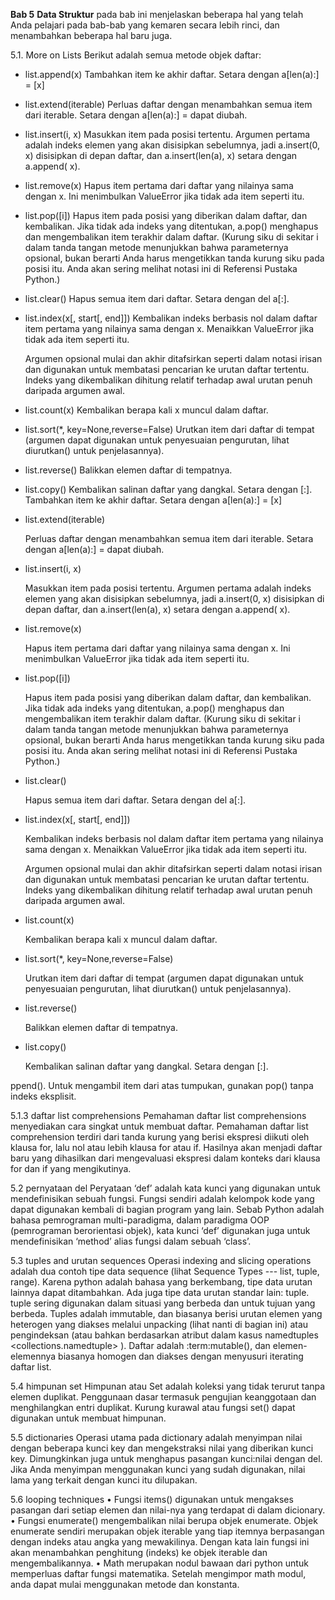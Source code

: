 **Bab 5**
**Data Struktur**
pada bab ini menjelaskan beberapa hal yang telah Anda pelajari pada bab-bab yang kemaren secara lebih rinci, dan menambahkan beberapa hal baru juga.

5.1. More on Lists
 Berikut adalah semua metode objek daftar:
 - list.append(x)
 	Tambahkan item ke akhir daftar. Setara dengan a[len(a):] = [x]  

- list.extend(iterable)
	Perluas daftar dengan menambahkan semua item dari iterable. Setara dengan a[len(a):] = dapat diubah.

- list.insert(i, x)
	Masukkan item pada posisi tertentu. Argumen pertama adalah indeks elemen yang akan disisipkan sebelumnya, jadi a.insert(0, x) disisipkan di depan daftar, dan a.insert(len(a), x) setara dengan a.append( x).
	
- list.remove(x)
	Hapus item pertama dari daftar yang nilainya sama dengan x. Ini menimbulkan ValueError jika tidak ada item seperti itu.
	
- list.pop([i])
	Hapus item pada posisi yang diberikan dalam daftar, dan kembalikan. Jika tidak ada indeks yang ditentukan, a.pop() menghapus dan mengembalikan item terakhir dalam daftar. (Kurung siku di sekitar i dalam tanda tangan metode menunjukkan bahwa parameternya opsional, bukan berarti Anda harus mengetikkan tanda kurung siku pada posisi itu. Anda akan sering melihat notasi ini di Referensi Pustaka Python.)
	
- list.clear()
	Hapus semua item dari daftar. Setara dengan del a[:].
	
- list.index(x[, start[, end]])
	Kembalikan indeks berbasis nol dalam daftar item pertama yang nilainya sama dengan x. Menaikkan ValueError jika tidak ada item seperti itu.

	Argumen opsional mulai dan akhir ditafsirkan seperti dalam notasi irisan dan digunakan untuk membatasi pencarian ke urutan daftar tertentu. Indeks yang dikembalikan dihitung relatif terhadap awal urutan penuh daripada argumen awal.
	
- list.count(x)
Kembalikan berapa kali x muncul dalam daftar.

- list.sort(*, key=None,reverse=False)
Urutkan item dari daftar di tempat (argumen dapat digunakan untuk penyesuaian pengurutan, lihat diurutkan() untuk penjelasannya).

- list.reverse()
Balikkan elemen daftar di tempatnya.

- list.copy()
Kembalikan salinan daftar yang dangkal. Setara dengan [:].
     Tambahkan item ke akhir daftar. Setara dengan a[len(a):] = [x]  

- list.extend(iterable)
	
    Perluas daftar dengan menambahkan semua item dari iterable. Setara dengan a[len(a):] = dapat diubah.

- list.insert(i, x)
	
    Masukkan item pada posisi tertentu. Argumen pertama adalah indeks elemen yang akan disisipkan sebelumnya, jadi a.insert(0, x) disisipkan di depan daftar, dan a.insert(len(a), x) setara dengan a.append( x).
	
- list.remove(x)
	
    Hapus item pertama dari daftar yang nilainya sama dengan x. Ini menimbulkan ValueError jika tidak ada item seperti itu.
	
- list.pop([i])
	
    Hapus item pada posisi yang diberikan dalam daftar, dan kembalikan. Jika tidak ada indeks yang ditentukan, a.pop() menghapus dan mengembalikan item terakhir dalam daftar. (Kurung siku di sekitar i dalam tanda tangan metode menunjukkan bahwa parameternya opsional, bukan berarti Anda harus mengetikkan tanda kurung siku pada posisi itu. Anda akan sering melihat notasi ini di Referensi Pustaka Python.)
	
- list.clear()
	
    Hapus semua item dari daftar. Setara dengan del a[:].
	
- list.index(x[, start[, end]])
	
    Kembalikan indeks berbasis nol dalam daftar item pertama yang nilainya sama dengan x. Menaikkan ValueError jika tidak ada item seperti itu.

	Argumen opsional mulai dan akhir ditafsirkan seperti dalam notasi irisan dan digunakan untuk membatasi pencarian ke urutan daftar tertentu. Indeks yang dikembalikan dihitung relatif terhadap awal urutan penuh daripada argumen awal.
	
- list.count(x)

    Kembalikan berapa kali x muncul dalam daftar.

- list.sort(*, key=None,reverse=False)

    Urutkan item dari daftar di tempat (argumen dapat digunakan untuk penyesuaian pengurutan, lihat diurutkan() untuk penjelasannya).

- list.reverse()

    Balikkan elemen daftar di tempatnya.

- list.copy()

    Kembalikan salinan daftar yang dangkal. Setara dengan [:].
    
 ppend(). Untuk mengambil item dari atas tumpukan, gunakan pop() tanpa indeks eksplisit.

5.1.3 daftar list comprehensions Pemahaman daftar list comprehensions menyediakan cara singkat untuk membuat daftar. Pemahaman daftar list comprehension terdiri dari tanda kurung yang berisi ekspresi diikuti oleh klausa for, lalu nol atau lebih klausa for atau if. Hasilnya akan menjadi daftar baru yang dihasilkan dari mengevaluasi ekspresi dalam konteks dari klausa for dan if yang mengikutinya.

5.2 pernyataan del Peryataan ‘def’ adalah kata kunci yang digunakan untuk mendefinisikan sebuah fungsi. Fungsi sendiri adalah kelompok kode yang dapat digunakan kembali di bagian program yang lain. Sebab Python adalah bahasa pemrograman multi-paradigma, dalam paradigma OOP (pemrograman berorientasi objek), kata kunci ‘def’ digunakan juga untuk mendefinisikan ‘method’ alias fungsi dalam sebuah ‘class’.

5.3 tuples and urutan sequences Operasi indexing and slicing operations adalah dua contoh tipe data sequence (lihat Sequence Types --- list, tuple, range). Karena python adalah bahasa yang berkembang, tipe data urutan lainnya dapat ditambahkan. Ada juga tipe data urutan standar lain: tuple. tuple sering digunakan dalam situasi yang berbeda dan untuk tujuan yang berbeda. Tuples adalah immutable, dan biasanya berisi urutan elemen yang heterogen yang diakses melalui unpacking (lihat nanti di bagian ini) atau pengindeksan (atau bahkan berdasarkan atribut dalam kasus namedtuples <collections.namedtuple> ). Daftar adalah :term:mutable(), dan elemen-elemennya biasanya homogen dan diakses dengan menyusuri iterating daftar list.

5.4 himpunan set Himpunan atau Set adalah koleksi yang tidak terurut tanpa elemen duplikat. Penggunaan dasar termasuk pengujian keanggotaan dan menghilangkan entri duplikat. Kurung kurawal atau fungsi set() dapat digunakan untuk membuat himpunan.

5.5 dictionaries Operasi utama pada dictionary adalah menyimpan nilai dengan beberapa kunci key dan mengekstraksi nilai yang diberikan kunci key. Dimungkinkan juga untuk menghapus pasangan kunci:nilai dengan del. Jika Anda menyimpan menggunakan kunci yang sudah digunakan, nilai lama yang terkait dengan kunci itu dilupakan.

5.6 looping techniques • Fungsi items() digunakan untuk mengakses pasangan dari setiap elemen dan nilai-nya yang terdapat di dalam dicionary. • Fungsi enumerate() mengembalikan nilai berupa objek enumerate. Objek enumerate sendiri merupakan objek iterable yang tiap itemnya berpasangan dengan indeks atau angka yang mewakilinya. Dengan kata lain fungsi ini akan menambahkan penghitung (indeks) ke objek iterable dan mengembalikannya. • Math merupakan nodul bawaan dari python untuk memperluas daftar fungsi matematika. Setelah mengimpor math modul, anda dapat mulai menggunakan metode dan konstanta.
    